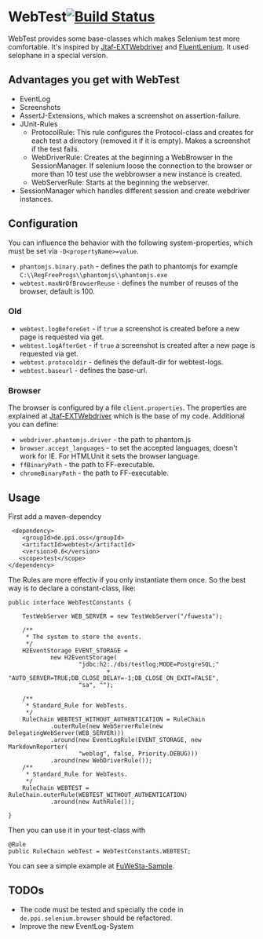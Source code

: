 # WebTest[![Build Status](https://travis-ci.org/opensource21/webtest.svg?branch=master)](https://travis-ci.org/opensource21/webtest)

WebTest provides some base-classes which makes Selenium test more comfortable.
It's inspired by [Jtaf-EXTWebdriver](http://finraos.github.io/JTAF-ExtWebDriver)
and [FluentLenium](https://github.com/FluentLenium/FluentLenium).
It used selophane in a special version.

## Advantages you get with WebTest
- EventLog
- Screenshots
- AssertJ-Extensions, which makes a screenshot on assertion-failure.
- JUnit-Rules
    - ProtocolRule: This rule configures the Protocol-class and creates
      for each test a directory (removed it if it is empty). Makes a screenshot
      if the test fails.
    - WebDriverRule: Creates at the beginning a WebBrowser in the SessionManager.
      If selenium loose the connection to the browser or more than 10 test
      use the webbrowser a new instance is created.
    - WebServerRule: Starts at the beginning the webserver.
- SessionManager which handles different session and create webdriver instances.

## Configuration
You can influence the behavior with the following system-properties, which
must be set via `-D<propertyName>=value`.

- `phantomjs.binary.path` - defines the path to phantomjs for example
   `C:\\RegFreeProgs\\phantomjs\\phantomjs.exe`
-  `webtest.maxNrOfBrowserReuse` - defines the number of reuses of the browser, default is 100.


### Old
- `webtest.logBeforeGet` - if `true` a screenshot is created before a new page is requested via get.
- `webtest.logAfterGet` - if `true` a screenshot is created after a new page is requested via get.
- `webtest.protocoldir` - defines the default-dir for webtest-logs.
- `webtest.baseurl` - defines the base-url.


### Browser
The browser is configured by a file `client.properties`. The properties are explained at
[Jtaf-EXTWebdriver](http://finraos.github.io/JTAF-ExtWebDriver/clientproperties.html)
which is the base of my code.
Additional you can define:

- `webdriver.phantomjs.driver` - the path to phantom.js
- `browser.accept_languages` - to set the accepted languages, doesn't work for IE.
   For HTMLUnit it sets the browser language.
- `ffBinaryPath` - the path to FF-executable.
- `chromeBinaryPath` - the path to FF-executable.

## Usage
First add a maven-dependcy

     <dependency>
        <groupId>de.ppi.oss</groupId>
        <artifactId>webtest</artifactId>
        <version>0.6</version>
       <scope>test</scope>
    </dependency>

The Rules are more effectiv if you only instantiate them once. So the best way is
to declare a constant-class, like:

    public interface WebTestConstants {

        TestWebServer WEB_SERVER = new TestWebServer("/fuwesta");

        /**
         * The system to store the events.
         */
        H2EventStorage EVENT_STORAGE =
                new H2EventStorage(
                        "jdbc:h2:./dbs/testlog;MODE=PostgreSQL;"
                                + "AUTO_SERVER=TRUE;DB_CLOSE_DELAY=-1;DB_CLOSE_ON_EXIT=FALSE",
                        "sa", "");

        /**
         * Standard_Rule for WebTests.
         */
        RuleChain WEBTEST_WITHOUT_AUTHENTICATION = RuleChain
                .outerRule(new WebServerRule(new DelegatingWebServer(WEB_SERVER)))
                .around(new EventLogRule(EVENT_STORAGE, new MarkdownReporter(
                        "weblog", false, Priority.DEBUG)))
                .around(new WebDriverRule());
        /**
         * Standard_Rule for WebTests.
         */
        RuleChain WEBTEST = RuleChain.outerRule(WEBTEST_WITHOUT_AUTHENTICATION)
                .around(new AuthRule());

    }

Then you can use it in your test-class with

    @Rule
    public RuleChain webTest = WebTestConstants.WEBTEST;

You can see a simple example at [FuWeSta-Sample](https://github.com/opensource21/fuwesta).


## TODOs
- The code must be tested and specially the code in `de.ppi.selenium.browser`
  should be refactored.
- Improve the new EventLog-System
